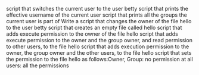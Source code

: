 script that switches the current user to the user betty
script that prints the effective username of the current user
script that prints all the groups the current user is part of
Write a script that changes the owner of the file hello to the user betty
script that creates an empty file called hello
script that adds execute permission to the owner of the file hello
script that adds execute permission to the owner and the group owner, and read permission to other users, to the file hello
script that adds execution permission to the owner, the group owner and the other users, to the file hello
script that sets the permission to the file hello as follows:Owner, Group: no permission at all   users: all the permissions
